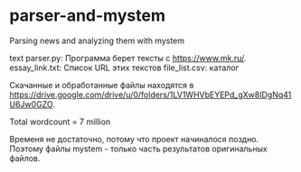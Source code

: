 # parser-and-mystem
Parsing news and analyzing them with mystem

text parser.py: Программа берет тексты с https://www.mk.ru/.
essay_link.txt: Список URL этих текстов
file_list.csv: каталог

Скачанные и обработанные файлы находятся в https://drive.google.com/drive/u/0/folders/1LV1WHVbEYEPd_gXw8IDgNq41U6Jw0GZO.

Total wordcount = 7 million

Временя не достаточно, потому что проект начиналося поздно. Поэтому  файлы mystem - только часть результатов оригинальных файлов.
